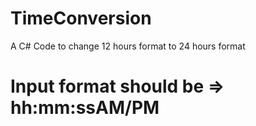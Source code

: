 # TimeConversion
A C# Code to change 12 hours format to 24 hours format
# Input format should be => hh:mm:ssAM/PM
